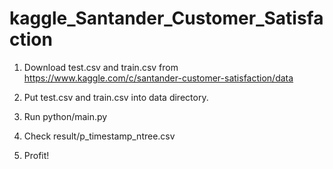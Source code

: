 # kaggle_Santander_Customer_Satisfaction

1. Download test.csv and train.csv from https://www.kaggle.com/c/santander-customer-satisfaction/data

2. Put test.csv and train.csv into data directory.

3. Run python/main.py

4. Check result/p_timestamp_ntree.csv

5. Profit!
